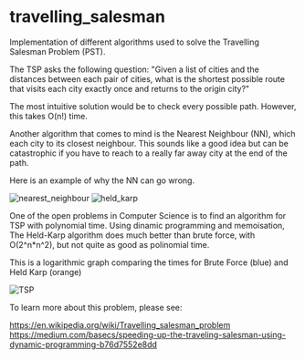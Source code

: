 # travelling_salesman

Implementation of different algorithms used to solve the Travelling Salesman Problem (PST).

The TSP asks the following question: "Given a list of cities and the distances between each pair of cities, what is the shortest possible route that visits each city exactly once and returns to the origin city?" 

The most intuitive solution would be to check every possible path. However, this takes O(n!) time.

Another algorithm that comes to mind is the Nearest Neighbour (NN), which each city to its closest neighbour. This sounds like a good idea but can be catastrophic if you have to reach to a really far away city at the end of the path.

Here is an example of why the NN can go wrong. 

![nearest_neighbour](https://user-images.githubusercontent.com/20355467/91210591-64c97b00-e705-11ea-81bf-6d461f22a7ed.png)
![held_karp](https://user-images.githubusercontent.com/20355467/91210698-8591d080-e705-11ea-93ba-9a087eeb2b41.png)

One of the open problems in Computer Science is to find an algorithm for TSP with polynomial time. Using dinamic programming and memoisation, The Held-Karp algorithm does much better than brute force, with O(2^n*n^2), but not quite as good as polinomial time.

This is a logarithmic graph comparing the times for Brute Force (blue) and Held Karp (orange)

![TSP](https://user-images.githubusercontent.com/20355467/91210969-ec16ee80-e705-11ea-8382-2f28c1d30ffe.png)

To learn more about this problem, please see:

https://en.wikipedia.org/wiki/Travelling_salesman_problem
https://medium.com/basecs/speeding-up-the-traveling-salesman-using-dynamic-programming-b76d7552e8dd
